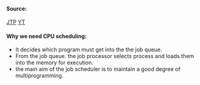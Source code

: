 #### Source:
[JTP](https://www.javatpoint.com/os-process-schedulers)
[YT](https://www.youtube.com/watch?v=K-Q85-gRmaA&list=PLXj4XH7LcRfDrdQuJTHIPmKMpa7eYVaPm&index=10)

#### Why we need CPU scheduling:

* It decides which program must get into the the job queue.
* From the job queue. the job processor selects process and loads them into the memory for execution. 
* the main aim of the job scheduler is to maintain a good degree of multiprogramming.



